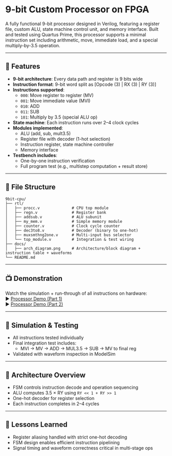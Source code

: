 
# 9-bit Custom Processor on FPGA

A fully functional 9-bit processor designed in Verilog, featuring a register file, custom ALU, state machine control unit, and memory interface. Built and tested using Quartus Prime, this processor supports a minimal instruction set including arithmetic, move, immediate load, and a special multiply-by-3.5 operation.

---

## 🚀 Features

- **9-bit architecture**: Every data path and register is 9 bits wide
- **Instruction format**: 9-bit word split as [Opcode (3) | RX (3) | RY (3)]
- **Instructions supported**:
  - `000`: Move register to register (MV)
  - `001`: Move immediate value (MVI)
  - `010`: ADD
  - `011`: SUB
  - `101`: Multiply by 3.5 (special ALU op)
- **State machine**: Each instruction runs over 2–4 clock cycles
- **Modules implemented**:
  - ALU (add, sub, mult3.5)
  - Register file with decoder (1-hot selection)
  - Instruction register, state machine controller
  - Memory interface
- **Testbench includes**:
  - One-by-one instruction verification
  - Full program test (e.g., multistep computation + result store)

---

## 📁 File Structure

```
9bit-cpu/
├── rtl/
│   ├── procc.v              # CPU top module
│   ├── regn.v               # Register bank
│   ├── addsub.v             # ALU subunit
│   ├── my_mem.v             # Simple memory module
│   ├── counter.v            # Clock cycle counter
│   ├── dec3to8.v            # Decoder (binary to one-hot)
│   ├── muxsmthng2one.v      # Multi-input bus selector
│   └── top_module.v         # Integration & test wiring
├── docs/
│   ├── arch_diagram.png     # Architecture/block diagram + instruction table + waveforms 
└── README.md
```

---

## 📺 Demonstration

Watch the simulation + run-through of all instructions on hardware:  
▶️ [Processor Demo (Part 1)](https://drive.google.com/file/d/14kSA2327gG_4DtvX3HMasfiHiJe4agZJ/view?usp=drivesdk)  
▶️ [Processor Demo (Part 2)](https://drive.google.com/file/d/1jSxJ8sZcDnfIQWQrdA4je1Z-06DxiBFG/view?usp=drivesdk)

---

## 🧪 Simulation & Testing

- All instructions tested individually
- Final integration test includes:
  - MVI → MV → ADD → MUL3.5 → SUB → MV to final reg
- Validated with waveform inspection in ModelSim

---

## 📐 Architecture Overview

- FSM controls instruction decode and operation sequencing
- ALU computes 3.5 × RY using `RY << 1 + RY >> 1`
- One-hot decoder for register selection
- Each instruction completes in 2–4 cycles

---

## 🧠 Lessons Learned

- Register aliasing handled with strict one-hot decoding
- FSM design enables efficient instruction pipelining
- Signal timing and waveform correctness critical in multi-stage ops
